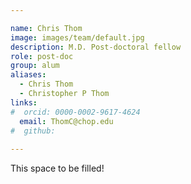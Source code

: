 ```yaml
---

name: Chris Thom
image: images/team/default.jpg
description: M.D. Post-doctoral fellow
role: post-doc
group: alum
aliases:
  - Chris Thom
  - Christopher P Thom
links:
#  orcid: 0000-0002-9617-4624
  email: ThomC@chop.edu
#  github: 
 
---
```


This space to be filled!
